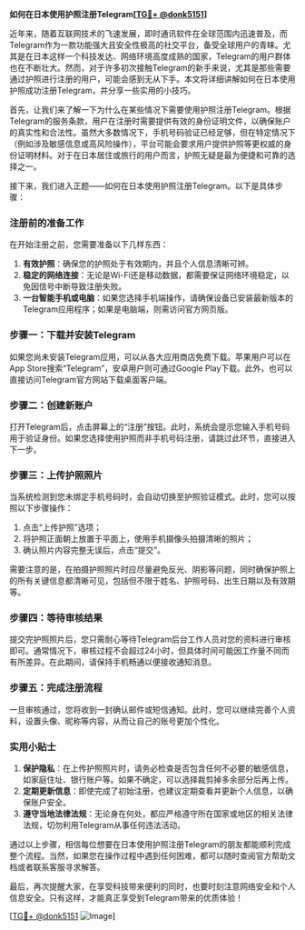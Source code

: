 **如何在日本使用护照注册Telegram[[TG💪+ @donk5151](https://t.me/s/donk5151)]**

近年来，随着互联网技术的飞速发展，即时通讯软件在全球范围内迅速普及，而Telegram作为一款功能强大且安全性极高的社交平台，备受全球用户的青睐。尤其是在日本这样一个科技发达、网络环境高度成熟的国家，Telegram的用户群体也在不断壮大。然而，对于许多初次接触Telegram的新手来说，尤其是那些需要通过护照进行注册的用户，可能会感到无从下手。本文将详细讲解如何在日本使用护照成功注册Telegram，并分享一些实用的小技巧。

首先，让我们来了解一下为什么在某些情况下需要使用护照注册Telegram。根据Telegram的服务条款，用户在注册时需要提供有效的身份证明文件，以确保账户的真实性和合法性。虽然大多数情况下，手机号码验证已经足够，但在特定情况下（例如涉及敏感信息或高风险操作），平台可能会要求用户提供护照等更权威的身份证明材料。对于在日本居住或旅行的用户而言，护照无疑是最为便捷和可靠的选择之一。

接下来，我们进入正题——如何在日本使用护照注册Telegram。以下是具体步骤：

### 注册前的准备工作

在开始注册之前，您需要准备以下几样东西：
1. **有效护照**：确保您的护照处于有效期内，并且个人信息清晰可辨。
2. **稳定的网络连接**：无论是Wi-Fi还是移动数据，都需要保证网络环境稳定，以免因信号中断导致注册失败。
3. **一台智能手机或电脑**：如果您选择手机端操作，请确保设备已安装最新版本的Telegram应用程序；如果是电脑端，则需访问官方网页版。

### 步骤一：下载并安装Telegram

如果您尚未安装Telegram应用，可以从各大应用商店免费下载。苹果用户可以在App Store搜索“Telegram”，安卓用户则可通过Google Play下载。此外，也可以直接访问Telegram官方网站下载桌面客户端。

### 步骤二：创建新账户

打开Telegram后，点击屏幕上的“注册”按钮。此时，系统会提示您输入手机号码用于验证身份。如果您选择使用护照而非手机号码注册，请跳过此环节，直接进入下一步。

### 步骤三：上传护照照片

当系统检测到您未绑定手机号码时，会自动切换至护照验证模式。此时，您可以按照以下步骤操作：
1. 点击“上传护照”选项；
2. 将护照正面朝上放置于平面上，使用手机摄像头拍摄清晰的照片；
3. 确认照片内容完整无误后，点击“提交”。

需要注意的是，在拍摄护照照片时应尽量避免反光、阴影等问题，同时确保护照上的所有关键信息都清晰可见，包括但不限于姓名、护照号码、出生日期以及有效期等。

### 步骤四：等待审核结果

提交完护照照片后，您只需耐心等待Telegram后台工作人员对您的资料进行审核即可。通常情况下，审核过程不会超过24小时，但具体时间可能因工作量不同而有所差异。在此期间，请保持手机畅通以便接收通知消息。

### 步骤五：完成注册流程

一旦审核通过，您将收到一封确认邮件或短信通知。此时，您可以继续完善个人资料，设置头像、昵称等内容，从而让自己的账号更加个性化。

### 实用小贴士

1. **保护隐私**：在上传护照照片时，请务必检查是否包含任何不必要的敏感信息，如家庭住址、银行账户等。如果不确定，可以选择裁剪掉多余部分后再上传。
2. **定期更新信息**：即使完成了初始注册，也建议定期查看并更新个人信息，以确保账户安全。
3. **遵守当地法律法规**：无论身在何处，都应严格遵守所在国家或地区的相关法律法规，切勿利用Telegram从事任何违法活动。

通过以上步骤，相信每位想要在日本使用护照注册Telegram的朋友都能顺利完成整个流程。当然，如果您在操作过程中遇到任何困难，都可以随时查阅官方帮助文档或者联系客服寻求解答。

最后，再次提醒大家，在享受科技带来便利的同时，也要时刻注意网络安全和个人信息安全。只有这样，才能真正享受到Telegram带来的优质体验！

[[TG💪+ @donk5151](https://t.me/s/donk5151) ![Image](https://i.postimg.cc/rwNCRYN7/Snipaste-2025-04-30-17-27-05.png)]